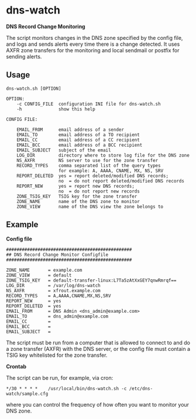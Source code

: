 # dns-watch
**DNS Record Change Monitoring**

The script monitors changes in the DNS zone specified by the config file,
and logs and sends alerts every time there is a change detected. It uses 
AXFR zone transfers for the monitoring and local sendmail or postfix for sending alerts.

## Usage

```
dns-watch.sh [OPTION]
```

```
OPTION:
    -c CONFIG_FILE  configuration INI file for dns-watch.sh
    -h              show this help
```
```
CONFIG FILE:

    EMAIL_FROM      email address of a sender
    EMAIL_TO        email address of a TO recipient
    EMAIL_CC        email address of a CC recipient
    EMAIL_BCC       email address of a BCC recipient
    EMAIL_SUBJECT   subject of the email
    LOG_DIR         directory where to store log file for the DNS zone
    NS_AXFR         NS server to use for the zone transfer
    RECORD_TYPES    comma separated list of the query types
                    for example: A, AAAA, CNAME, MX, NS, SRV
    REPORT_DELETED  yes = report deleted/modified DNS records;
                    no  = do not report deleted/modified DNS records
    REPORT_NEW      yes = report new DNS records;
                    no  = do not report new records
    ZONE_TSIG_KEY   TSIG key for the zone transfer
    ZONE_NAME       name of the DNS zone to monitor
    ZONE_VIEW       name of the DNS view the zone belongs to
```

## Example

**Config file**

```
################################################
## DNS Record Change Monitor Configfile
################################################

ZONE_NAME       = example.com
ZONE_VIEW       = default
ZONE_TSIG_KEY   = default-transfer-linux:L7Ta5zAtXxGEY7qnwRmrqf==
LOG_DIR         = /var/log/dns-watch
NS_AXFR         = xfrout.example.com
RECORD_TYPES    = A,AAAA,CNAME,MX,NS,SRV
REPORT_NEW      = yes
REPORT_DELETED  = yes
EMAIL_FROM      = DNS Admin <dns_admin@example.com>
EMAIL_TO        = dns_admin@example.com
EMAIL_CC        = 
EMAIL_BCC       = 
EMAIL_SUBJECT   = 
```

The script must be run from a computer that is allowed to connect to and do a zone transfer (AXFR) with the DNS server, or the config file must contain a TSIG key whitelisted for the zone transfer.

**Crontab**

The script can be run, for example, via cron:

```
*/30 * * * *	/usr/local/bin/dns-watch.sh -c /etc/dns-watch/sample.cfg
```
where you can control the frequency of how often you want to monitor your DNS zone.

